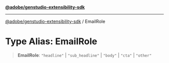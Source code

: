 [**@adobe/genstudio-extensibility-sdk**](../README.md)

***

[@adobe/genstudio-extensibility-sdk](../globals.md) / EmailRole

# Type Alias: EmailRole

> **EmailRole**: `"headline"` \| `"sub_headline"` \| `"body"` \| `"cta"` \| `"other"`
